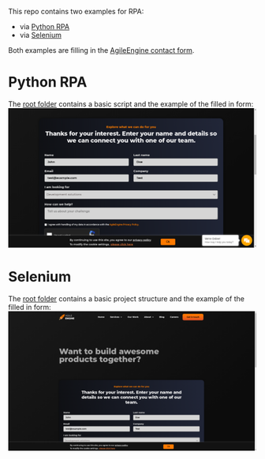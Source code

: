 This repo contains two examples for RPA:
- via [Python RPA](https://pypi.org/project/rpa/)
- via [Selenium](https://pypi.org/project/selenium/)

Both examples are filling in the [AgileEngine contact form](https://agileengine.com/get-in-touch/).

# Python RPA
The [root folder](python_rpa) contains a basic script and the example of the filled in form:
![Python RPA screenshot](python_rpa/result.png)

# Selenium
The [root folder](selenium) contains a basic project structure and the example of the filled in form:
![Selenium screenshot](selenium/screenshots/result_06_18_2024_17-35.png)